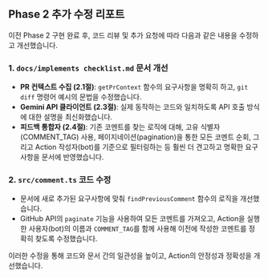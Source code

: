 ## Phase 2 추가 수정 리포트

이전 Phase 2 구현 완료 후, 코드 리뷰 및 추가 요청에 따라 다음과 같은 내용을 수정하고 개선했습니다.

### 1. `docs/implements checklist.md` 문서 개선
- **PR 컨텍스트 수집 (2.1절)**: `getPrContext` 함수의 요구사항을 명확히 하고, `git diff` 명령어 예시의 문법을 수정했습니다.
- **Gemini API 클라이언트 (2.3절)**: 실제 동작하는 코드와 일치하도록 API 호출 방식에 대한 설명을 최신화했습니다.
- **피드백 통합자 (2.4절)**: 기존 코멘트를 찾는 로직에 대해, 고유 식별자(COMMENT_TAG) 사용, 페이지네이션(pagination)을 통한 모든 코멘트 순회, 그리고 Action 작성자(bot)를 기준으로 필터링하는 등 훨씬 더 견고하고 명확한 요구사항을 문서에 반영했습니다.

### 2. `src/comment.ts` 코드 수정
- 문서에 새로 추가된 요구사항에 맞춰 `findPreviousComment` 함수의 로직을 개선했습니다.
- GitHub API의 `paginate` 기능을 사용하여 모든 코멘트를 가져오고, Action을 실행한 사용자(bot)의 이름과 `COMMENT_TAG`를 함께 사용해 이전에 작성한 코멘트를 정확히 찾도록 수정했습니다.

이러한 수정을 통해 코드와 문서 간의 일관성을 높이고, Action의 안정성과 정확성을 개선했습니다.